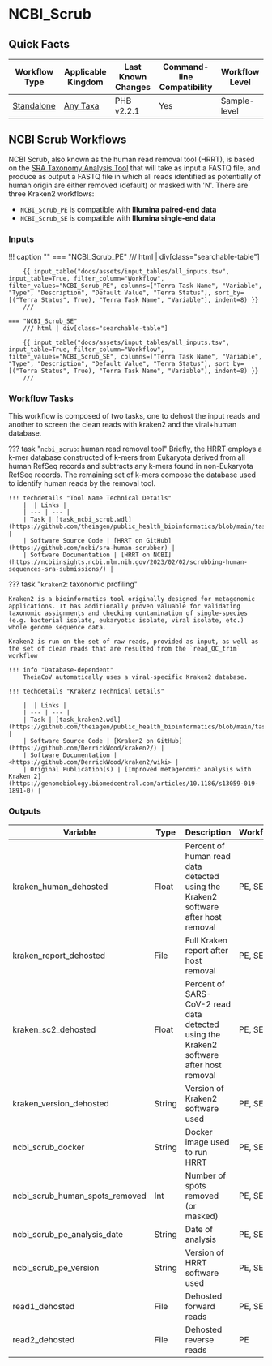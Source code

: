 # NCBI_Scrub

## Quick Facts

| **Workflow Type** | **Applicable Kingdom** | **Last Known Changes** | **Command-line Compatibility** | **Workflow Level** |
|---|---|---|---|---|
| [Standalone](../../workflows_overview/workflows_type.md/#standalone) | [Any Taxa](../../workflows_overview/workflows_kingdom.md/#any-taxa) | PHB v2.2.1 | Yes | Sample-level |

## NCBI Scrub Workflows

NCBI Scrub, also known as the human read removal tool (HRRT), is based on the [SRA Taxonomy Analysis Tool](https://doi.org/10.1186/s13059-021-02490-0) that will take as input a FASTQ file, and produce as output a FASTQ file in which all reads identified as potentially of human origin are either removed (default) or masked with 'N'.
There are three Kraken2 workflows:

- `NCBI_Scrub_PE` is compatible with **Illumina paired-end data**
- `NCBI_Scrub_SE` is compatible with **Illumina single-end data**

### Inputs

!!! caption ""
    === "NCBI_Scrub_PE"
        /// html | div[class="searchable-table"]

        {{ input_table("docs/assets/input_tables/all_inputs.tsv", input_table=True, filter_column="Workflow", filter_values="NCBI_Scrub_PE", columns=["Terra Task Name", "Variable", "Type", "Description", "Default Value", "Terra Status"], sort_by=[("Terra Status", True), "Terra Task Name", "Variable"], indent=8) }}
        ///

    === "NCBI_Scrub_SE"
        /// html | div[class="searchable-table"]

        {{ input_table("docs/assets/input_tables/all_inputs.tsv", input_table=True, filter_column="Workflow", filter_values="NCBI_Scrub_SE", columns=["Terra Task Name", "Variable", "Type", "Description", "Default Value", "Terra Status"], sort_by=[("Terra Status", True), "Terra Task Name", "Variable"], indent=8) }}
        ///

### Workflow Tasks

This workflow is composed of two tasks, one to dehost the input reads and another to screen the clean reads with kraken2 and the viral+human database.

??? task "`ncbi_scrub`: human read removal tool"
    Briefly, the HRRT employs a k-mer database constructed of k-mers from Eukaryota derived from all human RefSeq records and subtracts any k-mers found in non-Eukaryota RefSeq records. The remaining set of k-mers compose the database used to identify human reads by the removal tool.

    !!! techdetails "Tool Name Technical Details"
        |  | Links | 
        | --- | --- | 
        | Task | [task_ncbi_scrub.wdl](https://github.com/theiagen/public_health_bioinformatics/blob/main/tasks/quality_control/read_filtering/task_ncbi_scrub.wdl) |
        | Software Source Code | [HRRT on GitHub](https://github.com/ncbi/sra-human-scrubber) |
        | Software Documentation | [HRRT on NCBI](https://ncbiinsights.ncbi.nlm.nih.gov/2023/02/02/scrubbing-human-sequences-sra-submissions/) |

??? task "`kraken2`: taxonomic profiling"

    Kraken2 is a bioinformatics tool originally designed for metagenomic applications. It has additionally proven valuable for validating taxonomic assignments and checking contamination of single-species (e.g. bacterial isolate, eukaryotic isolate, viral isolate, etc.) whole genome sequence data.

    Kraken2 is run on the set of raw reads, provided as input, as well as the set of clean reads that are resulted from the `read_QC_trim` workflow

    !!! info "Database-dependent"
        TheiaCoV automatically uses a viral-specific Kraken2 database.

    !!! techdetails "Kraken2 Technical Details"    
        
        |  | Links |
        | --- | --- |
        | Task | [task_kraken2.wdl](https://github.com/theiagen/public_health_bioinformatics/blob/main/tasks/taxon_id/contamination/task_kraken2.wdl) |
        | Software Source Code | [Kraken2 on GitHub](https://github.com/DerrickWood/kraken2/) |
        | Software Documentation | <https://github.com/DerrickWood/kraken2/wiki> |
        | Original Publication(s) | [Improved metagenomic analysis with Kraken 2](https://genomebiology.biomedcentral.com/articles/10.1186/s13059-019-1891-0) |

### Outputs

<div class="searchable-table" markdown="1">

| **Variable** | **Type** | **Description** | **Workflow** |
|---|---|---|---|
| kraken_human_dehosted | Float | Percent of human read data detected using the Kraken2 software after host removal | PE, SE |
| kraken_report_dehosted | File | Full Kraken report after host removal | PE, SE |
| kraken_sc2_dehosted | Float | Percent of SARS-CoV-2 read data detected using the Kraken2 software after host removal | PE, SE |
| kraken_version_dehosted | String | Version of Kraken2 software used | PE, SE |
| ncbi_scrub_docker | String | Docker image used to run HRRT | PE, SE |
| ncbi_scrub_human_spots_removed | Int | Number of spots removed (or masked) | PE, SE |
| ncbi_scrub_pe_analysis_date | String | Date of analysis | PE, SE |
| ncbi_scrub_pe_version | String | Version of HRRT software used | PE, SE |
| read1_dehosted | File | Dehosted forward reads | PE, SE |
| read2_dehosted | File | Dehosted reverse reads | PE |

</div>
